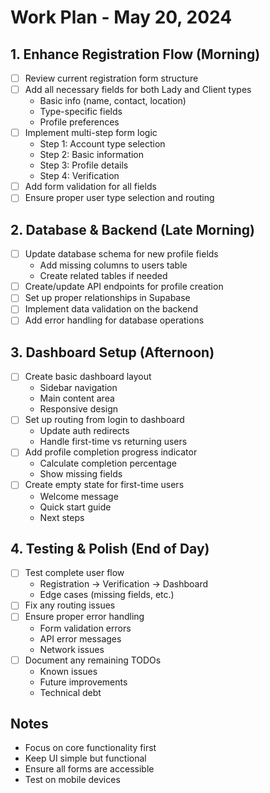 # Work Plan - May 20, 2024

## 1. Enhance Registration Flow (Morning)
- [ ] Review current registration form structure
- [ ] Add all necessary fields for both Lady and Client types
  - Basic info (name, contact, location)
  - Type-specific fields
  - Profile preferences
- [ ] Implement multi-step form logic
  - Step 1: Account type selection
  - Step 2: Basic information
  - Step 3: Profile details
  - Step 4: Verification
- [ ] Add form validation for all fields
- [ ] Ensure proper user type selection and routing

## 2. Database & Backend (Late Morning)
- [ ] Update database schema for new profile fields
  - Add missing columns to users table
  - Create related tables if needed
- [ ] Create/update API endpoints for profile creation
- [ ] Set up proper relationships in Supabase
- [ ] Implement data validation on the backend
- [ ] Add error handling for database operations

## 3. Dashboard Setup (Afternoon)
- [ ] Create basic dashboard layout
  - Sidebar navigation
  - Main content area
  - Responsive design
- [ ] Set up routing from login to dashboard
  - Update auth redirects
  - Handle first-time vs returning users
- [ ] Add profile completion progress indicator
  - Calculate completion percentage
  - Show missing fields
- [ ] Create empty state for first-time users
  - Welcome message
  - Quick start guide
  - Next steps

## 4. Testing & Polish (End of Day)
- [ ] Test complete user flow
  - Registration → Verification → Dashboard
  - Edge cases (missing fields, etc.)
- [ ] Fix any routing issues
- [ ] Ensure proper error handling
  - Form validation errors
  - API error messages
  - Network issues
- [ ] Document any remaining TODOs
  - Known issues
  - Future improvements
  - Technical debt

## Notes
- Focus on core functionality first
- Keep UI simple but functional
- Ensure all forms are accessible
- Test on mobile devices
